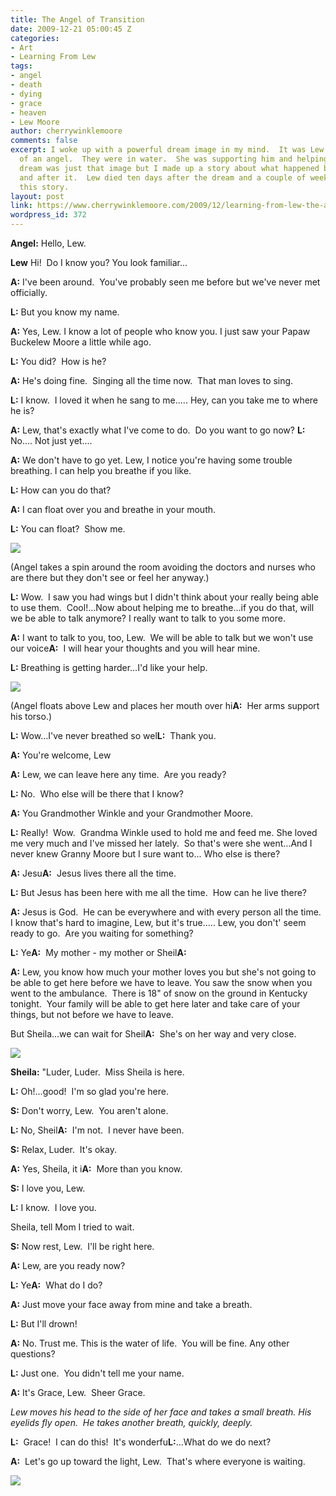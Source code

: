 ```yaml
---
title: The Angel of Transition
date: 2009-12-21 05:00:45 Z
categories:
- Art
- Learning From Lew
tags:
- angel
- death
- dying
- grace
- heaven
- Lew Moore
author: cherrywinklemoore
comments: false
excerpt: I woke up with a powerful dream image in my mind.  It was Lew in the arms
  of an angel.  They were in water.  She was supporting him and helping him to breathe.  The
  dream was just that image but I made up a story about what happened before the picture
  and after it.  Lew died ten days after the dream and a couple of weeks later I wrote
  this story.
layout: post
link: https://www.cherrywinklemoore.com/2009/12/learning-from-lew-the-angel-of-transition/
wordpress_id: 372
---
```


**Angel:** Hello, Lew.

**Lew** Hi!  Do I know you? You look familiar...

**A:** I've been around.  You've probably seen me before but we've
never met officially.

**L:** But you know my name.

**A:** Yes, Lew. I know a lot of people who know you.
I just saw your Papaw Buckelew Moore a little while ago.

**L:** You did?  How is he?

**A:** He's doing fine.  Singing all the time now.  That man loves to sing.

**L:** I know.  I loved it when he sang to me.....
Hey, can you take me to where he is?

**A:** Lew, that's exactly what I've come to do.  Do you want to go now?
**L:** No.... Not just yet....

**A:** We don't have to go yet.
Lew, I notice you're having some trouble breathing.
I can help you breathe if you like.

**L:** How can you do that?

**A:** I can float over you and breathe in your mouth.

**L:** You can float?  Show me.

![](https://www.cherrywinklemoore.com/wp-content/uploads/sketch-angel-in-flight.jpg)

(Angel takes a spin around the room avoiding the doctors and nurses who are there but they don't see or feel her anyway.)

**L:** Wow.  I saw you had wings but I didn't think about your
really being able to use them.  Cool!...Now about helping me
to breathe...if you do that, will we be able to talk anymore?
I really want to talk to you some more.

**A:** I want to talk to you, too, Lew.  We will be able to talk but
we won't use our voice**A:**  I will hear your thoughts and
you will hear mine.

**L:** Breathing is getting harder...I'd like your help.

![](https://www.cherrywinklemoore.com/wp-content/uploads/painting-angel-lifting-lew.jpg)

(Angel floats above Lew and places her mouth over hi**A:**  Her arms support his torso.)

**L:** Wow...I've never breathed so wel**L:**  Thank you.

**A:** You're welcome, Lew

**A:** Lew, we can leave here any time.  Are you ready?

**L:** No.  Who else will be there that I know?

**A:** You Grandmother Winkle and your Grandmother Moore.

**L:** Really!  Wow.  Grandma Winkle used to hold me and feed me.
She loved me very much and I've missed her lately.  So that's were
she went...And I never knew Granny Moore but I sure want to...
Who else is there?

**A:** Jesu**A:**  Jesus lives there all the time.

**L:** But Jesus has been here with me all the time.  How can he live there?

**A:** Jesus is God.  He can be everywhere and with every person all the
time.  I know that's hard to imagine, Lew, but it's true.....
Lew, you don't' seem ready to go.  Are you waiting for something?

**L:** Ye**A:**  My mother - my mother or Sheil**A:**

**A:** Lew, you know how much your mother loves you
but she's not going to be able to get here before we have to leave.
You saw the snow when you went to the ambulance.  There is 18" of
snow on the ground in Kentucky tonight.  Your family will be able to
get here later and take care of your things, but not before we have to
leave.

But Sheila...we can wait for Sheil**A:**  She's on her way and very close.

![](https://www.cherrywinklemoore.com/wp-content/uploads/sketch-bedside-comfort.jpg)

**Sheila:** "Luder, Luder.  Miss Sheila is here.

**L:** Oh!...good!  I'm so glad you're here.

**S:** Don't worry, Lew.  You aren't alone.

**L:** No, Sheil**A:**  I'm not.  I never have been.

**S:** Relax, Luder.  It's okay.

**A:** Yes, Sheila, it i**A:**  More than you know.

**S:** I love you, Lew.

**L:** I know.  I love you.

Sheila, tell Mom I tried to wait.

**S:** Now rest, Lew.  I'll be right here.

**A:** Lew, are you ready now?

**L:** Ye**A:**  What do I do?

**A:** Just move your face away from mine and take a breath.

**L:** But I'll drown!

**A:** No. Trust me. This is the water of life.  You will be fine.
Any other questions?

**L:** Just one.  You didn't tell me your name.

**A:** It's Grace, Lew.  Sheer Grace.

_Lew moves his head to the side of her face and takes a small breath.
His eyelids fly open.  He takes another breath, quickly, deeply._

**L:**  Grace!  I can do this!  It's wonderfu**L:**...What do we do next?

**A:**  Let's go up toward the light, Lew.  That's where everyone is waiting.

![](https://www.cherrywinklemoore.com/wp-content/uploads/Ressurection1-e1347729949662.jpg)
